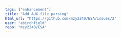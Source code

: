 ```yaml
---
tags: ["enhancement"]
title: "Add AUX file parsing"
html_url: "https://github.com/mzy2240/ESA/issues/2"
user: "abirchfield"
repo: "mzy2240/ESA"
---
```


